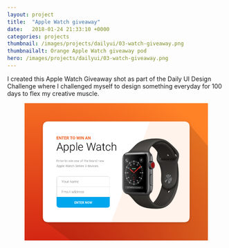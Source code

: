 ```yaml
---
layout: project
title:  "Apple Watch giveaway"
date:   2018-01-24 21:33:10 +0000
categories: projects
thumbnail: /images/projects/dailyui/03-watch-giveaway.png
thumbnailalt: Orange Apple Watch giveaway pod
hero: /images/projects/dailyui/03-watch-giveaway.png
---
```


I created this Apple Watch Giveaway shot as part of the Daily UI Design Challenge where I challenged myself to design something everyday for 100 days to flex my creative muscle.

<figure><img src="/images/projects/dailyui/03-watch-giveaway.png" alt="Orange Apple Watch giveaway pod" class="fixed"/></figure>